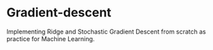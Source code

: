 # Gradient-descent
Implementing Ridge and Stochastic Gradient Descent from scratch as practice for Machine Learning.
